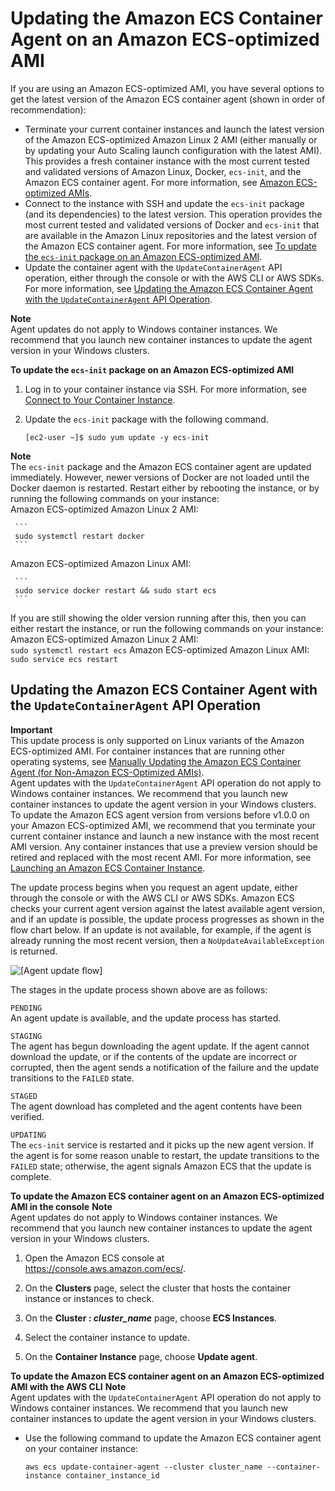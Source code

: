 # Updating the Amazon ECS Container Agent on an Amazon ECS\-optimized AMI<a name="agent-update-ecs-ami"></a>

If you are using an Amazon ECS\-optimized AMI, you have several options to get the latest version of the Amazon ECS container agent \(shown in order of recommendation\):
+ Terminate your current container instances and launch the latest version of the Amazon ECS\-optimized Amazon Linux 2 AMI \(either manually or by updating your Auto Scaling launch configuration with the latest AMI\)\. This provides a fresh container instance with the most current tested and validated versions of Amazon Linux, Docker, `ecs-init`, and the Amazon ECS container agent\. For more information, see [Amazon ECS\-optimized AMIs](ecs-optimized_AMI.md)\.
+ Connect to the instance with SSH and update the `ecs-init` package \(and its dependencies\) to the latest version\. This operation provides the most current tested and validated versions of Docker and `ecs-init` that are available in the Amazon Linux repositories and the latest version of the Amazon ECS container agent\. For more information, see [To update the `ecs-init` package on an Amazon ECS\-optimized AMI](#procedure_update_ecs-init)\.
+ Update the container agent with the `UpdateContainerAgent` API operation, either through the console or with the AWS CLI or AWS SDKs\. For more information, see [Updating the Amazon ECS Container Agent with the `UpdateContainerAgent` API Operation](#agent-update-api)\.

**Note**  
Agent updates do not apply to Windows container instances\. We recommend that you launch new container instances to update the agent version in your Windows clusters\.<a name="procedure_update_ecs-init"></a>

**To update the `ecs-init` package on an Amazon ECS\-optimized AMI**

1. Log in to your container instance via SSH\. For more information, see [Connect to Your Container Instance](instance-connect.md)\.

1. Update the `ecs-init` package with the following command\.

   ```
   [ec2-user ~]$ sudo yum update -y ecs-init
   ```
**Note**  
The `ecs-init` package and the Amazon ECS container agent are updated immediately\. However, newer versions of Docker are not loaded until the Docker daemon is restarted\. Restart either by rebooting the instance, or by running the following commands on your instance:  
Amazon ECS\-optimized Amazon Linux 2 AMI:  

     ```
     sudo systemctl restart docker
     ```
Amazon ECS\-optimized Amazon Linux AMI:  

     ```
     sudo service docker restart && sudo start ecs
     ```
If you are still showing the older version running after this, then you can either restart the instance, or run the following commands on your instance:  
Amazon ECS\-optimized Amazon Linux 2 AMI:  
     ```
     sudo systemctl restart ecs
     ```
Amazon ECS\-optimized Amazon Linux AMI:  
     ```
     sudo service ecs restart
     ```

## Updating the Amazon ECS Container Agent with the `UpdateContainerAgent` API Operation<a name="agent-update-api"></a>

**Important**  
This update process is only supported on Linux variants of the Amazon ECS\-optimized AMI\. For container instances that are running other operating systems, see [Manually Updating the Amazon ECS Container Agent \(for Non\-Amazon ECS\-Optimized AMIs\)](manually_update_agent.md)\.  
Agent updates with the `UpdateContainerAgent` API operation do not apply to Windows container instances\. We recommend that you launch new container instances to update the agent version in your Windows clusters\.
To update the Amazon ECS agent version from versions before v1\.0\.0 on your Amazon ECS\-optimized AMI, we recommend that you terminate your current container instance and launch a new instance with the most recent AMI version\. Any container instances that use a preview version should be retired and replaced with the most recent AMI\. For more information, see [Launching an Amazon ECS Container Instance](launch_container_instance.md)\.

The update process begins when you request an agent update, either through the console or with the AWS CLI or AWS SDKs\. Amazon ECS checks your current agent version against the latest available agent version, and if an update is possible, the update process progresses as shown in the flow chart below\. If an update is not available, for example, if the agent is already running the most recent version, then a `NoUpdateAvailableException` is returned\.

![\[Agent update flow\]](http://docs.aws.amazon.com/AmazonECS/latest/developerguide/images/update-flow.png)

The stages in the update process shown above are as follows:

`PENDING`  
An agent update is available, and the update process has started\.

`STAGING`  
The agent has begun downloading the agent update\. If the agent cannot download the update, or if the contents of the update are incorrect or corrupted, then the agent sends a notification of the failure and the update transitions to the `FAILED` state\.

`STAGED`  
The agent download has completed and the agent contents have been verified\.

`UPDATING`  
The `ecs-init` service is restarted and it picks up the new agent version\. If the agent is for some reason unable to restart, the update transitions to the `FAILED` state; otherwise, the agent signals Amazon ECS that the update is complete\.<a name="procedure-ecs-ami-update"></a>

**To update the Amazon ECS container agent on an Amazon ECS\-optimized AMI in the console**
**Note**  
Agent updates do not apply to Windows container instances\. We recommend that you launch new container instances to update the agent version in your Windows clusters\.

1. Open the Amazon ECS console at [https://console\.aws\.amazon\.com/ecs/](https://console.aws.amazon.com/ecs/)\.

1. On the **Clusters** page, select the cluster that hosts the container instance or instances to check\.

1. On the **Cluster : *cluster\_name*** page, choose **ECS Instances**\.

1. Select the container instance to update\.

1. On the **Container Instance** page, choose **Update agent**\.<a name="procedure-ecs-ami-update-cli"></a>

**To update the Amazon ECS container agent on an Amazon ECS\-optimized AMI with the AWS CLI**
**Note**  
Agent updates with the `UpdateContainerAgent` API operation do not apply to Windows container instances\. We recommend that you launch new container instances to update the agent version in your Windows clusters\.
+ Use the following command to update the Amazon ECS container agent on your container instance:

  ```
  aws ecs update-container-agent --cluster cluster_name --container-instance container_instance_id
  ```
